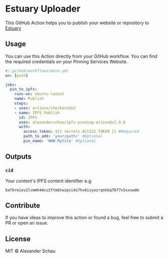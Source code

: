 # Estuary Uploader 

This GitHub Action helps you to publish your website or repository to  [Estuary](https://estuary.tech/)
## Usage
You can use this Action directly from your GitHub workflow. You can find the required credentials on your Pinning Services Website.

```yaml
#/.github/workflows/main.yml
on: [push]

jobs:
  pin_to_ipfs:
    runs-on: ubuntu-latest
    name: Publish
    steps:
    - uses: actions/checkout@v2
    - name: IPFS Publish
      id: IPFS
      uses: alexanderschau/ipfs-pinning-action@v1.0.0
      with:
        access_token: ${{ secrets.ACCESS_TOKEN }} #Required
        path_to_add: 'your/path/' #Optional
        pin_name: 'WWW-MySite' #Optional
```
## Outputs
### `cid`
Your content's IPFS content identifier e.g.

`bafkreiev2lcmmh44cu2ftmbtwzpsi4z7hv6izyozrqnkkq76f7v5xxxwdm`
## Contribute
If you have ideas to improve this action or found a bug, feel free to submit a PR or open an issue.
## License
MIT © Alexander Schau

